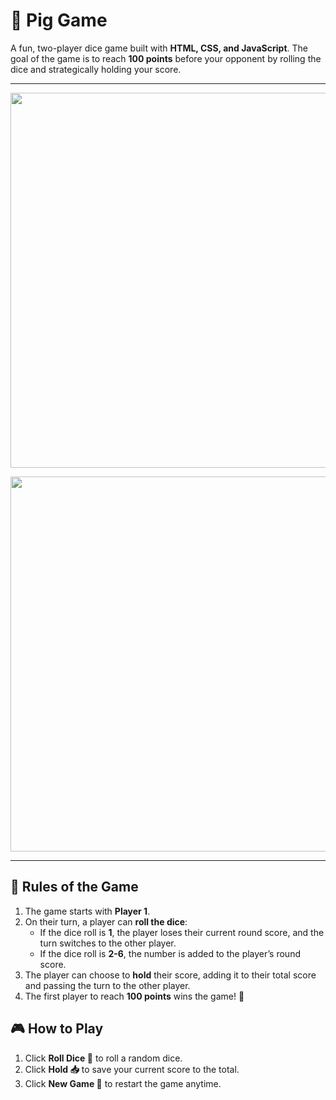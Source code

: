 # 🎲 Pig Game

A fun, two-player dice game built with **HTML, CSS, and JavaScript**. The goal of the game is to reach **100 points** before your opponent by rolling the dice and strategically holding your score.

--------

<p align=center>
  <img src='https://github.com/user-attachments/assets/8e1afdf9-ff06-4930-98e7-3fe8cceb6d07' width=600/>
</p>

<p align=center>
  <img src='https://github.com/user-attachments/assets/c0913ce5-21a0-4753-a80d-b6d4db5e51b8' width=600/>
</p>

--------

## 📜 Rules of the Game
1. The game starts with **Player 1**.
2. On their turn, a player can **roll the dice**:
   - If the dice roll is **1**, the player loses their current round score, and the turn switches to the other player.
   - If the dice roll is **2-6**, the number is added to the player’s round score.
3. The player can choose to **hold** their score, adding it to their total score and passing the turn to the other player.
4. The first player to reach **100 points** wins the game! 🎉

## 🎮 How to Play
1. Click **Roll Dice 🎲** to roll a random dice.
2. Click **Hold 📥** to save your current score to the total.
3. Click **New Game 🔄** to restart the game anytime.
